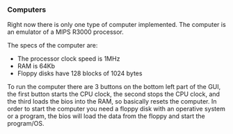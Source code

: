 ### Computers

Right now there is only one type of computer implemented. 
The computer is an emulator of a MIPS R3000 processor.

The specs of the computer are:
- The processor clock speed is 1MHz
- RAM is 64Kb
- Floppy disks have 128 blocks of 1024 bytes

To run the computer there are 3 buttons on the bottom left part of the GUI, the first button starts the CPU clock, the second stops the CPU clock, and the third loads the bios into the RAM, so basically resets the computer.
In order to start the computer you need a floppy disk with an operative system or a program, the bios will load the data from the floppy and start the program/OS.


